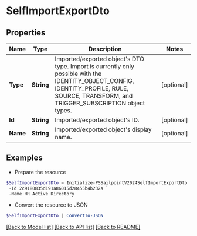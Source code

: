 # SelfImportExportDto
## Properties

Name | Type | Description | Notes
------------ | ------------- | ------------- | -------------
**Type** | **String** | Imported/exported object&#39;s DTO type. Import is currently only possible with the IDENTITY_OBJECT_CONFIG, IDENTITY_PROFILE, RULE, SOURCE, TRANSFORM, and TRIGGER_SUBSCRIPTION object types. | [optional] 
**Id** | **String** | Imported/exported object&#39;s ID. | [optional] 
**Name** | **String** | Imported/exported object&#39;s display name. | [optional] 

## Examples

- Prepare the resource
```powershell
$SelfImportExportDto = Initialize-PSSailpointV2024SelfImportExportDto  -Type SOURCE `
 -Id 2c9180835d191a86015d28455b4b232a `
 -Name HR Active Directory
```

- Convert the resource to JSON
```powershell
$SelfImportExportDto | ConvertTo-JSON
```

[[Back to Model list]](../README.md#documentation-for-models) [[Back to API list]](../README.md#documentation-for-api-endpoints) [[Back to README]](../README.md)


